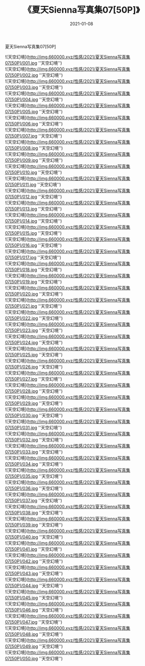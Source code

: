 ﻿---
layout: post
title:  《夏天Sienna写真集07[50P]》
date:   2021-01-08
img: http://img.660000.xyz/性感/2021/夏天Sienna写真集07[50P]/000.jpg
categories: [美女, 性感, 泳衣]
---

夏天Sienna写真集07[50P]



![天空幻境](http://img.660000.xyz/性感/2021/夏天Sienna写真集07[50P]/001.jpg ''天空幻境'') <br>
![天空幻境](http://img.660000.xyz/性感/2021/夏天Sienna写真集07[50P]/002.jpg ''天空幻境'') <br>
![天空幻境](http://img.660000.xyz/性感/2021/夏天Sienna写真集07[50P]/003.jpg ''天空幻境'') <br>
![天空幻境](http://img.660000.xyz/性感/2021/夏天Sienna写真集07[50P]/004.jpg ''天空幻境'') <br>
![天空幻境](http://img.660000.xyz/性感/2021/夏天Sienna写真集07[50P]/005.jpg ''天空幻境'') <br>
![天空幻境](http://img.660000.xyz/性感/2021/夏天Sienna写真集07[50P]/006.jpg ''天空幻境'') <br>
![天空幻境](http://img.660000.xyz/性感/2021/夏天Sienna写真集07[50P]/007.jpg ''天空幻境'') <br>
![天空幻境](http://img.660000.xyz/性感/2021/夏天Sienna写真集07[50P]/008.jpg ''天空幻境'') <br>
![天空幻境](http://img.660000.xyz/性感/2021/夏天Sienna写真集07[50P]/009.jpg ''天空幻境'') <br>
![天空幻境](http://img.660000.xyz/性感/2021/夏天Sienna写真集07[50P]/010.jpg ''天空幻境'') <br>
![天空幻境](http://img.660000.xyz/性感/2021/夏天Sienna写真集07[50P]/011.jpg ''天空幻境'') <br>
![天空幻境](http://img.660000.xyz/性感/2021/夏天Sienna写真集07[50P]/012.jpg ''天空幻境'') <br>
![天空幻境](http://img.660000.xyz/性感/2021/夏天Sienna写真集07[50P]/013.jpg ''天空幻境'') <br>
![天空幻境](http://img.660000.xyz/性感/2021/夏天Sienna写真集07[50P]/014.jpg ''天空幻境'') <br>
![天空幻境](http://img.660000.xyz/性感/2021/夏天Sienna写真集07[50P]/015.jpg ''天空幻境'') <br>
![天空幻境](http://img.660000.xyz/性感/2021/夏天Sienna写真集07[50P]/016.jpg ''天空幻境'') <br>
![天空幻境](http://img.660000.xyz/性感/2021/夏天Sienna写真集07[50P]/017.jpg ''天空幻境'') <br>
![天空幻境](http://img.660000.xyz/性感/2021/夏天Sienna写真集07[50P]/018.jpg ''天空幻境'') <br>
![天空幻境](http://img.660000.xyz/性感/2021/夏天Sienna写真集07[50P]/019.jpg ''天空幻境'') <br>
![天空幻境](http://img.660000.xyz/性感/2021/夏天Sienna写真集07[50P]/020.jpg ''天空幻境'') <br>
![天空幻境](http://img.660000.xyz/性感/2021/夏天Sienna写真集07[50P]/021.jpg ''天空幻境'') <br>
![天空幻境](http://img.660000.xyz/性感/2021/夏天Sienna写真集07[50P]/022.jpg ''天空幻境'') <br>
![天空幻境](http://img.660000.xyz/性感/2021/夏天Sienna写真集07[50P]/023.jpg ''天空幻境'') <br>
![天空幻境](http://img.660000.xyz/性感/2021/夏天Sienna写真集07[50P]/024.jpg ''天空幻境'') <br>
![天空幻境](http://img.660000.xyz/性感/2021/夏天Sienna写真集07[50P]/025.jpg ''天空幻境'') <br>
![天空幻境](http://img.660000.xyz/性感/2021/夏天Sienna写真集07[50P]/026.jpg ''天空幻境'') <br>
![天空幻境](http://img.660000.xyz/性感/2021/夏天Sienna写真集07[50P]/027.jpg ''天空幻境'') <br>
![天空幻境](http://img.660000.xyz/性感/2021/夏天Sienna写真集07[50P]/028.jpg ''天空幻境'') <br>
![天空幻境](http://img.660000.xyz/性感/2021/夏天Sienna写真集07[50P]/029.jpg ''天空幻境'') <br>
![天空幻境](http://img.660000.xyz/性感/2021/夏天Sienna写真集07[50P]/030.jpg ''天空幻境'') <br>
![天空幻境](http://img.660000.xyz/性感/2021/夏天Sienna写真集07[50P]/031.jpg ''天空幻境'') <br>
![天空幻境](http://img.660000.xyz/性感/2021/夏天Sienna写真集07[50P]/032.jpg ''天空幻境'') <br>
![天空幻境](http://img.660000.xyz/性感/2021/夏天Sienna写真集07[50P]/033.jpg ''天空幻境'') <br>
![天空幻境](http://img.660000.xyz/性感/2021/夏天Sienna写真集07[50P]/034.jpg ''天空幻境'') <br>
![天空幻境](http://img.660000.xyz/性感/2021/夏天Sienna写真集07[50P]/035.jpg ''天空幻境'') <br>
![天空幻境](http://img.660000.xyz/性感/2021/夏天Sienna写真集07[50P]/036.jpg ''天空幻境'') <br>
![天空幻境](http://img.660000.xyz/性感/2021/夏天Sienna写真集07[50P]/037.jpg ''天空幻境'') <br>
![天空幻境](http://img.660000.xyz/性感/2021/夏天Sienna写真集07[50P]/038.jpg ''天空幻境'') <br>
![天空幻境](http://img.660000.xyz/性感/2021/夏天Sienna写真集07[50P]/039.jpg ''天空幻境'') <br>
![天空幻境](http://img.660000.xyz/性感/2021/夏天Sienna写真集07[50P]/040.jpg ''天空幻境'') <br>
![天空幻境](http://img.660000.xyz/性感/2021/夏天Sienna写真集07[50P]/041.jpg ''天空幻境'') <br>
![天空幻境](http://img.660000.xyz/性感/2021/夏天Sienna写真集07[50P]/042.jpg ''天空幻境'') <br>
![天空幻境](http://img.660000.xyz/性感/2021/夏天Sienna写真集07[50P]/043.jpg ''天空幻境'') <br>
![天空幻境](http://img.660000.xyz/性感/2021/夏天Sienna写真集07[50P]/044.jpg ''天空幻境'') <br>
![天空幻境](http://img.660000.xyz/性感/2021/夏天Sienna写真集07[50P]/045.jpg ''天空幻境'') <br>
![天空幻境](http://img.660000.xyz/性感/2021/夏天Sienna写真集07[50P]/046.jpg ''天空幻境'') <br>
![天空幻境](http://img.660000.xyz/性感/2021/夏天Sienna写真集07[50P]/047.jpg ''天空幻境'') <br>
![天空幻境](http://img.660000.xyz/性感/2021/夏天Sienna写真集07[50P]/048.jpg ''天空幻境'') <br>
![天空幻境](http://img.660000.xyz/性感/2021/夏天Sienna写真集07[50P]/049.jpg ''天空幻境'') <br>
![天空幻境](http://img.660000.xyz/性感/2021/夏天Sienna写真集07[50P]/050.jpg ''天空幻境'') <br>
